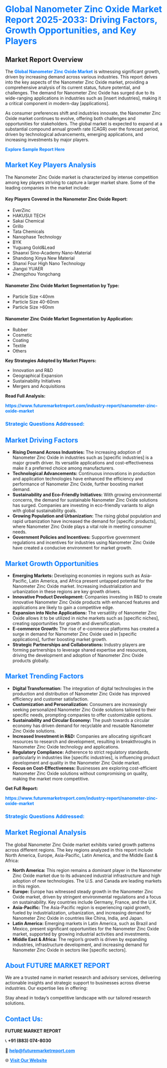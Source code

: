 <h1 style="color: #007BFF;">Global Nanometer Zinc Oxide Market Report 2025-2033: Driving Factors, Growth Opportunities, and Key Players</h1>

<section id="overview">
<h2>Market Report Overview</h2>
<p>The <a href="https://www.futuremarketreport.com/industry-report/nanometer-zinc-oxide-market" style="color: #007BFF; text-decoration: none;"><strong>Global Nanometer Zinc Oxide Market</strong></a> is witnessing significant growth, driven by increasing demand across various industries. This report delves into the key aspects of the Nanometer Zinc Oxide market, providing a comprehensive analysis of its current status, future potential, and challenges. The demand for Nanometer Zinc Oxide has surged due to its wide-ranging applications in industries such as [insert industries], making it a critical component in modern-day [applications].</p>
<p>As consumer preferences shift and industries innovate, the Nanometer Zinc Oxide market continues to evolve, offering both challenges and opportunities for stakeholders. The global market is expected to expand at a substantial compound annual growth rate (CAGR) over the forecast period, driven by technological advancements, emerging applications, and increasing investments by major players.</p>
</section>

<section id="overview">
<p><a href="https://www.futuremarketreport.com/request-sample/reportId=51873" style="color: #007BFF; text-decoration: none;"><strong>Explore Sample Report Here</strong></a></p>
</section>

<section id="key-players">
<h2 style="color: #007BFF;">Market Key Players Analysis</h2>
<p>The Nanometer Zinc Oxide market is characterized by intense competition among key players striving to capture a larger market share. Some of the leading companies in the market include:</p>
<h4>Key Players Covered in the Nanometer Zinc Oxide Report:</h4>
<ul><li>EverZinc</li><li>HAKUSUI TECH</li><li>Sakai Chemical</li><li>Grillo</li><li>Tata Chemicals</li><li>Nanophase Technology</li><li>BYK</li><li>Yuguang Gold&amp;Lead</li><li>Shaanxi Sino-Academy Nano-Material</li><li>Shandong Xinya New Material</li><li>Shanxi Four High Nano Technology</li><li>Jiangxi YUAER</li><li>Zhengzhou Yongchang</li></ul>
<h4>Nanometer Zinc Oxide Market Segmentation by Type:</h4>
<ul><li>Particle Size &lt;40nm</li><li>Particle Size 40-60nm</li><li>Particle Size &gt;60nm</li></ul>

<h4>Nanometer Zinc Oxide Market Segmentation by Application:</h4>
<ul><li>Rubber</li><li>Cosmetic</li><li>Coating</li><li>Textile</li><li>Others</li></ul>
<p><strong>Key Strategies Adopted by Market Players:</strong></p>
<ul>
<li>Innovation and R&D</li>
<li>Geographical Expansion</li>
<li>Sustainability Initiatives</li>
<li>Mergers and Acquisitions</li>
</ul>
</section>

<section>
<p><strong>Read Full Analysis: </strong></p><a href="https://www.futuremarketreport.com/industry-report/nanometer-zinc-oxide-market" style="color: #007BFF; text-decoration: none;"><strong>https://www.futuremarketreport.com/industry-report/nanometer-zinc-oxide-market</strong></a>
<h3 style="color: #007BFF;">Strategic Questions Addressed:</h3>
</section>

<section id="driving-factors">
<h2 style="color: #007BFF;">Market Driving Factors</h2>
<ul>
<li><strong>Rising Demand Across Industries:</strong> The increasing adoption of Nanometer Zinc Oxide in industries such as [specific industries] is a major growth driver. Its versatile applications and cost-effectiveness make it a preferred choice among manufacturers.</li>
<li><strong>Technological Advancements:</strong> Continuous innovations in production and application technologies have enhanced the efficiency and performance of Nanometer Zinc Oxide, further boosting market demand.</li>
<li><strong>Sustainability and Eco-Friendly Initiatives:</strong> With growing environmental concerns, the demand for sustainable Nanometer Zinc Oxide solutions has surged. Companies are investing in eco-friendly variants to align with global sustainability goals.</li>
<li><strong>Growing Population and Urbanization:</strong> The rising global population and rapid urbanization have increased the demand for [specific products], where Nanometer Zinc Oxide plays a vital role in meeting consumer needs.</li>
<li><strong>Government Policies and Incentives:</strong> Supportive government regulations and incentives for industries using Nanometer Zinc Oxide have created a conducive environment for market growth.</li>
</ul>
</section>

<section id="growth-opportunities">
<h2 style="color: #007BFF;">Market Growth Opportunities</h2>
<ul>
<li><strong>Emerging Markets:</strong> Developing economies in regions such as Asia-Pacific, Latin America, and Africa present untapped potential for the Nanometer Zinc Oxide market. Increasing industrialization and urbanization in these regions are key growth drivers.</li>
<li><strong>Innovative Product Development:</strong> Companies investing in R&D to create innovative Nanometer Zinc Oxide products with enhanced features and applications are likely to gain a competitive edge.</li>
<li><strong>Expansion into Niche Applications:</strong> The versatility of Nanometer Zinc Oxide allows it to be utilized in niche markets such as [specific niches], creating opportunities for growth and diversification.</li>
<li><strong>E-commerce Growth:</strong> The rise of e-commerce platforms has created a surge in demand for Nanometer Zinc Oxide used in [specific applications], further boosting market growth.</li>
<li><strong>Strategic Partnerships and Collaborations:</strong> Industry players are forming partnerships to leverage shared expertise and resources, driving the development and adoption of Nanometer Zinc Oxide products globally.</li>
</ul>
</section>

<section id="trending-factors">
<h2 style="color: #007BFF;">Market Trending Factors</h2>
<ul>
<li><strong>Digital Transformation:</strong> The integration of digital technologies in the production and distribution of Nanometer Zinc Oxide has improved efficiency and customer satisfaction.</li>
<li><strong>Customization and Personalization:</strong> Consumers are increasingly seeking personalized Nanometer Zinc Oxide solutions tailored to their specific needs, prompting companies to offer customizable options.</li>
<li><strong>Sustainability and Circular Economy:</strong> The push towards a circular economy has driven demand for recyclable and reusable Nanometer Zinc Oxide solutions.</li>
<li><strong>Increased Investment in R&D:</strong> Companies are allocating significant resources to research and development, resulting in breakthroughs in Nanometer Zinc Oxide technology and applications.</li>
<li><strong>Regulatory Compliance:</strong> Adherence to strict regulatory standards, particularly in industries like [specific industries], is influencing product development and quality in the Nanometer Zinc Oxide market.</li>
<li><strong>Focus on Cost-Effectiveness:</strong> Businesses are exploring cost-efficient Nanometer Zinc Oxide solutions without compromising on quality, making the market more competitive.</li>
</ul>
</section>

<section>
<p><strong>Get Full Report: </strong></p><a href="https://www.futuremarketreport.com/industry-report/nanometer-zinc-oxide-market" style="color: #007BFF; text-decoration: none;"><strong>https://www.futuremarketreport.com/industry-report/nanometer-zinc-oxide-market</strong></a>
<h3 style="color: #007BFF;">Strategic Questions Addressed:</h3>
</section>


<section id="regional-analysis">
<h2 style="color: #007BFF;">Market Regional Analysis</h2>
<p>The global Nanometer Zinc Oxide market exhibits varied growth patterns across different regions. The key regions analyzed in this report include North America, Europe, Asia-Pacific, Latin America, and the Middle East & Africa:</p>
<ul>
<li><strong>North America:</strong> This region remains a dominant player in the Nanometer Zinc Oxide market due to its advanced industrial infrastructure and high adoption of new technologies. The U.S. and Canada are leading markets in this region.</li>
<li><strong>Europe:</strong> Europe has witnessed steady growth in the Nanometer Zinc Oxide market, driven by stringent environmental regulations and a focus on sustainability. Key countries include Germany, France, and the U.K.</li>
<li><strong>Asia-Pacific:</strong> The Asia-Pacific region is experiencing rapid growth, fueled by industrialization, urbanization, and increasing demand for Nanometer Zinc Oxide in countries like China, India, and Japan.</li>
<li><strong>Latin America:</strong> Emerging markets in Latin America, such as Brazil and Mexico, present significant opportunities for the Nanometer Zinc Oxide market, supported by growing industrial activities and investments.</li>
<li><strong>Middle East & Africa:</strong> The region’s growth is driven by expanding industries, infrastructure development, and increasing demand for Nanometer Zinc Oxide in sectors like [specific sectors].</li>
</ul>
</section>

<footer>
<h2 style="color: #007BFF;">About FUTURE MARKET REPORT</h2>
<p>We are a trusted name in market research and advisory services, delivering actionable insights and strategic support to businesses across diverse industries. Our expertise lies in offering:</p>

<p>Stay ahead in today’s competitive landscape with our tailored research solutions.</p>

<h2 style="color: #007BFF;">Contact Us:</h2>
<p><strong>FUTURE MARKET REPORT</strong></p>
<p>📞 <strong>+91 (883) 074-8030</strong></p>
<p>📧 <strong><a href="mailto:help@futuremarketreport.com" style="color: #007BFF;">help@futuremarketreport.com</a></strong></p>
<p>🌐 <strong><a href="https://www.futuremarketreport.com/" style="color: #007BFF;">Visit Our Website</a></strong></p>
</footer>